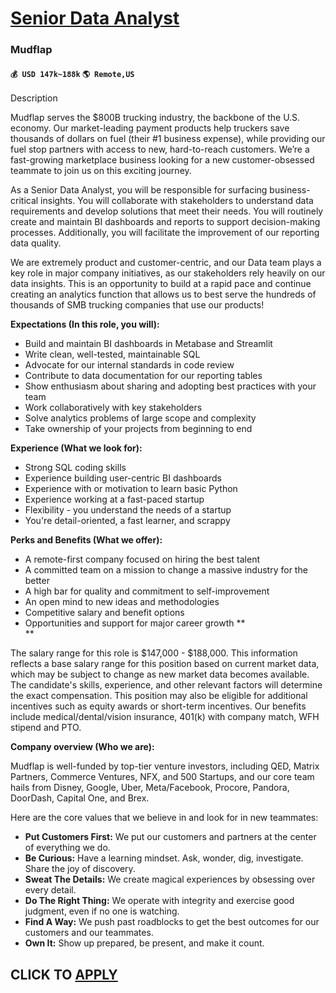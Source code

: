 # [Senior Data Analyst](https://www.remotewlb.com/apply/senior-data-analyst-89873)  
### Mudflap  
#### `💰 USD 147k~188k` `🌎 Remote,US`  

Description

Mudflap serves the $800B trucking industry, the backbone of the U.S. economy. Our market-leading payment products help truckers save thousands of dollars on fuel (their #1 business expense), while providing our fuel stop partners with access to new, hard-to-reach customers. We’re a fast-growing marketplace business looking for a new customer-obsessed teammate to join us on this exciting journey.

As a Senior Data Analyst, you will be responsible for surfacing business-critical insights. You will collaborate with stakeholders to understand data requirements and develop solutions that meet their needs. You will routinely create and maintain BI dashboards and reports to support decision-making processes. Additionally, you will facilitate the improvement of our reporting data quality.

We are extremely product and customer-centric, and our Data team plays a key role in major company initiatives, as our stakeholders rely heavily on our data insights. This is an opportunity to build at a rapid pace and continue creating an analytics function that allows us to best serve the hundreds of thousands of SMB trucking companies that use our products!

**Expectations (In this role, you will):**

  * Build and maintain BI dashboards in Metabase and Streamlit
  * Write clean, well-tested, maintainable SQL
  * Advocate for our internal standards in code review
  * Contribute to data documentation for our reporting tables 
  * Show enthusiasm about sharing and adopting best practices with your team
  * Work collaboratively with key stakeholders
  * Solve analytics problems of large scope and complexity
  * Take ownership of your projects from beginning to end

**Experience (What we look for):**

  * Strong SQL coding skills 
  * Experience building user-centric BI dashboards
  * Experience with or motivation to learn basic Python
  * Experience working at a fast-paced startup 
  * Flexibility - you understand the needs of a startup
  * You're detail-oriented, a fast learner, and scrappy

**Perks and Benefits (What we offer):**

  * A remote-first company focused on hiring the best talent
  * A committed team on a mission to change a massive industry for the better
  * A high bar for quality and commitment to self-improvement
  * An open mind to new ideas and methodologies
  * Competitive salary and benefit options
  * Opportunities and support for major career growth **  
**

The salary range for this role is $147,000 - $188,000. This information reflects a base salary range for this position based on current market data, which may be subject to change as new market data becomes available. The candidate's skills, experience, and other relevant factors will determine the exact compensation. This position may also be eligible for additional incentives such as equity awards or short-term incentives. Our benefits include medical/dental/vision insurance, 401(k) with company match, WFH stipend and PTO.

**Company overview (Who we are):**

Mudflap is well-funded by top-tier venture investors, including QED, Matrix Partners, Commerce Ventures, NFX, and 500 Startups, and our core team hails from Disney, Google, Uber, Meta/Facebook, Procore, Pandora, DoorDash, Capital One, and Brex.

Here are the core values that we believe in and look for in new teammates:

  * **Put Customers First:** We put our customers and partners at the center of everything we do.
  * **Be Curious:** Have a learning mindset. Ask, wonder, dig, investigate. Share the joy of discovery.
  * **Sweat The Details:** We create magical experiences by obsessing over every detail.
  * **Do The Right Thing:** We operate with integrity and exercise good judgment, even if no one is watching.
  * **Find A Way:** We push past roadblocks to get the best outcomes for our customers and our teammates.
  * **Own It:** Show up prepared, be present, and make it count.

  
## CLICK TO [APPLY](https://www.remotewlb.com/apply/senior-data-analyst-89873)

